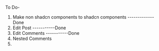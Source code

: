 To Do-

1. Make non shadcn components to shadcn components ------------- Done
2. Edit Post -----------Done
3. Edit Comments -----------Done
4. Nested Comments
5.
